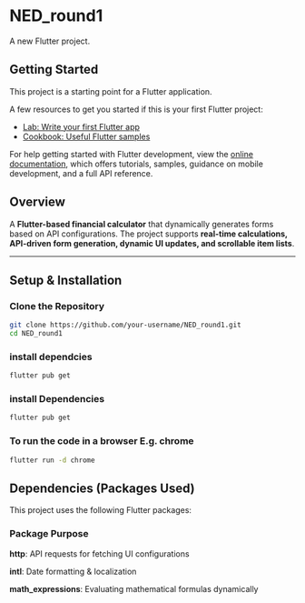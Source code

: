 # NED_round1

A new Flutter project.

## Getting Started

This project is a starting point for a Flutter application.

A few resources to get you started if this is your first Flutter project:

- [Lab: Write your first Flutter app](https://docs.flutter.dev/get-started/codelab)
- [Cookbook: Useful Flutter samples](https://docs.flutter.dev/cookbook)

For help getting started with Flutter development, view the
[online documentation](https://docs.flutter.dev/), which offers tutorials,
samples, guidance on mobile development, and a full API reference.

## Overview

A **Flutter-based financial calculator** that dynamically generates forms based on API configurations. The project supports **real-time calculations, API-driven form generation, dynamic UI updates, and scrollable item lists**.

---

## Setup & Installation

### Clone the Repository

```sh
git clone https://github.com/your-username/NED_round1.git
cd NED_round1
```

### install dependcies

```sh
flutter pub get
```

### install Dependencies

```sh
flutter pub get
```

### To run the code in a browser E.g. chrome

```sh
flutter run -d chrome
```

## Dependencies (Packages Used)

This project uses the following Flutter packages:

### Package Purpose

**http**: API requests for fetching UI configurations

**intl**: Date formatting & localization

**math_expressions**: Evaluating mathematical formulas dynamically
